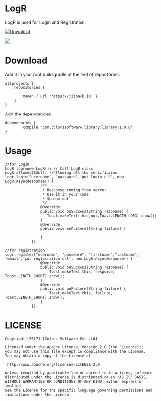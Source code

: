 # LogR
LogR is used for Login and Registration.

[ ![Download](https://api.bintray.com/packages/braj24/maven/LogR/images/download.svg) ](https://bintray.com/braj24/maven/LogR/_latestVersion)

[![](https://jitpack.io/v/ColorsSoftwarePvtLtd/Framework-Android.svg)](https://jitpack.io/#ColorsSoftwarePvtLtd/Framework-Android)

# Download

Add it in your root build.gradle at the end of repositories:

	allprojects {
		repositories {
			...
			maven { url 'https://jitpack.io' }
		}
	}

Add the dependencies

	dependencies {
	        compile 'com.colorssoftware.library:library:1.0.0'
	}

# Usage


    //for Login
    LogR logr=new LogR(); // Call LogR class
    LogR.allowAllSSL(); //Allowing all the certificates
    logr.login("username", "password","put login url", new LogR.AsyncResponse() {
                    /**
                     * Response coming from server
                     * Use it in your code
                     * @param out
                     */
                    @Override
                    public void onSuccess(String response) {
                       Toast.makeText(this,out,Toast.LENGTH_LONG).show();
                    }
                    @Override
                    public void onFailure(String failure) {

                    }
                });
		
    //for registration	
    logr.register("username", "password", "firstname","lastname", "email","put registration url", new LogR.AsyncResponse() {
                    @Override
                    public void onSuccess(String response) {
                        Toast.makeText(this, response, Toast.LENGTH_SHORT).show();
                    }
                    @Override
                    public void onFailure(String failure) {
                        Toast.makeText(this, failure, Toast.LENGTH_SHORT).show();
                    }
                });
		
# LICENSE
    Copyright [2017] [Colors Software Pvt Ltd]

    Licensed under the Apache License, Version 2.0 (the "License");
    you may not use this file except in compliance with the License.
    You may obtain a copy of the License at

     http://www.apache.org/licenses/LICENSE-2.0

    Unless required by applicable law or agreed to in writing, software
    distributed under the License is distributed on an "AS IS" BASIS,
    WITHOUT WARRANTIES OR CONDITIONS OF ANY KIND, either express or implied.
    See the License for the specific language governing permissions and
    limitations under the License.
		
